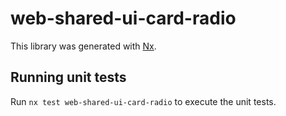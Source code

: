 # web-shared-ui-card-radio

This library was generated with [Nx](https://nx.dev).

## Running unit tests

Run `nx test web-shared-ui-card-radio` to execute the unit tests.
